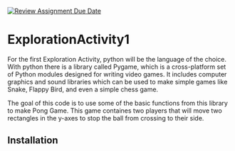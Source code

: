[![Review Assignment Due Date](https://classroom.github.com/assets/deadline-readme-button-24ddc0f5d75046c5622901739e7c5dd533143b0c8e959d652212380cedb1ea36.svg)](https://classroom.github.com/a/oB7VDeFN)
# ExplorationActivity1
For the first Exploration Activity, python will be the language of the choice. With python there is a library called Pygame, which is a cross-platform set of Python modules designed for writing video games. It includes computer graphics and sound libraries which can be used to make simple games like Snake, Flappy Bird, and even a simple chess game.

The goal of this code is to use some of the basic functions from this library to make Pong Game. This game containes two players that will move two rectangles in the y-axes to stop the ball from crossing to their side.

## Installation